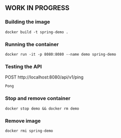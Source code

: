 ## WORK IN PROGRESS

### Building the image
`docker build -t spring-demo .`

### Running the container 
`docker run -it -p 8080:8080 --name demo spring-demo`

### Testing the API
POST http://localhost:8080/api/v1/ping

```
Pong
```

### Stop and remove container
`docker stop demo && docker rm demo`

### Remove image
`docker rmi spring-demo`
